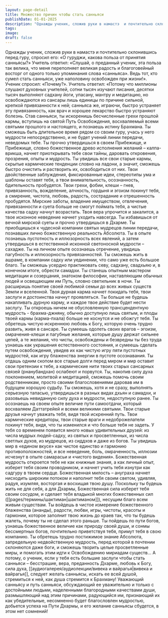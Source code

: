```yaml
---
layout: page-detail
title: Множество причин чтобы стать санньяси
publishDate: 01-01-2025
description: "Однажды ученик, сложив руки в намастэ  и почтительно склонившись перед гуру, спросил его:  «О гуруджи, какова польза от принятия санньясы?» Учитель ответил: «Слушай, о преданный ученик, эта польза так велика,  что меня переполняет великая радость..."
tags:
image:
draft: false
---
```

Однажды ученик, сложив руки в намастэ  и почтительно склонившись перед гуру, спросил его:  «О гуруджи, какова польза от принятия санньясы?» Учитель ответил: «Слушай, о преданный ученик, эта польза так велика,  что меня переполняет великая радость и благоговейный восторг  от одного только упоминания слова «санньяса». Ведь тот, кто сумел стать санньяси,  уже наполовину освобожден при жизни!». Ученик спросил: «Почему?». Учитель ответил: «Потому что миллионы слушают духовных учителей,  сотни тысяч изучают писания,  десятки тысяч выполняют садхану йоги, упасану,  мантру и медитацию, но освобождаются из сансары лишь единицы  по причине сильной, крепкой привязанности к ней;  санньяса же, играючи, быстро устраняет эту привязанность, как врач и хорошее лекарство быстро устраняют болезнь. Став санньяси, ты искоренишь бесчисленные грехи прошлой кармы,  вступишь на святой Путь Освобождения,  восхваляемый всеми святыми прошлого и настоящего,  и познаешь истину Брахмана. Ты сможешь быть длительное время рядом со своим гуру,  учась у него мудрости непосредственно,  и не будет учений линии передачи, неведомых тебе. Ты прочно утвердишься в своем Прибежище, и Прибежище,  словно божественное древо исполнения желаний –  калпа-врикша, начнет приоткрывать тебе свои тайны,  даровать откровения, прозрения, опыты и мудрость. Ты увидишь все свои старые кармы,  скрытые кармические тенденции словно на ладони,  а значит, сможешь быстро очистить и растворить их,  освободиться от них. Твои двойственные заблуждения, фиксированные идеи,  стереотипы ума и шаблоны оставят тебя, а твои внимательность, осознанность, бдительность пробудятся. Твои грехи, фобии, клеши – гнев, привязанность,  вожделение, алчность, гордыня и эгоизм покинут тебя,  а смирение, чистота, любовь, радость,  сострадание и отрешенность пробудятся. Мирские заботы, владение имуществом, отвлечения,  привязанности и суета больше не смогут поймать тебя,  а чистые качества садху начнут возрастать. Твоя вера упрочится и закалится,  а твое исконное неведение начнет уходить навсегда. Ты избавишься от вечной мирской суеты  и прочно утвердишься в Дхарме. Ты приобщишься к чудесной компании святых мудрецов  линии передачи, познавших лично божественную реальность Абсолюта. Ты в опыте познаешь пустотность и иллюзорность всех явлений,  а затем утвердишься в естественной  исконной светоносной мудрости – сахадже. Ты на личном опыте осознаешь отречение,  увидишь пагубность и иллюзорность привязанностей. Ты сможешь жить в ашраме, в компании садху или уединении,  что само уже есть большое благо. Ты сможешь усердно практиковать севу,  садхану, свадхьяю и, в конечном итоге, обрести самадхи. Ты станешь опытным мастером медитации и созерцания,  знатоком философии,  наставляющим обычных людей и освещающим им Путь,  словно светильник в ночи. Ты расширишь понятие своей любимой семьи  до всех живых существ Земли и вселенной. Твоя дурная карма начнет покидать тебя,  твои заслуги и достоинства начнут проявляться. Ты больше не будешь накапливать дурную карму,  и каждое твое действие будет нести заслугу. Ты откроешь ничем не обусловленную трансцендентную мудрость -  брахма-джняну, обычно доступную лишь святым,  и плоды твоей кармы (карма-пхала) больше не коснутся  и не обожгут тебя. Ты обретешь чистую искреннюю любовь к Богу,  которую очень трудно развить, живя в сансаре. Ты сумеешь одолеть своих врагов –  эгоизм, омрачения-клеши и пагубные желания,  которые душу держат сильнее цепей, а те желания, что чисты, освобождены и безвредны  ты без труда узнаешь как украшения естественного состояния,  и сумеешь сделать путем освобождения, увидев их как чистую игру пяти пустотных мудростей,  как игру блаженства энергии в пустоте осознавания. Ты отдашь одним скопом все старые долги перед миром  и мир оставит свои претензии к тебе, а кармические нити твоих старых сансарных связей (рнанубандхан)  ослабеют и порвутся. Ты, накопив силу духа поклонением, молитвой и медитацией,  сможешь помочь своим родственникам,  просто своими благословениями даровав им в будущем  хорошую судьбу. Ты сможешь, хотя и не сразу, выполнять серьезную тапасью,  утвердишься в разных видах дхьян и самадхи, и разовьешь невиданную силу духа и мудрости, недоступную ранее. Ты осознаешь на своем опыте величие пути самоотдачи,  который восхваляем Даттатрейей и всеми великими святыми. Твои старые друзья начнут уважать тебя,  видя твой искренний путь. Твои кармические кредиторы, твои старые враги  и недоброжелатели покинут тебя,  видя, что ты изменился и что больше тебя не задеть. У тебя со временем появится много новых удивительных друзей:  из числа мудрых людей-садху,  из святых и просветленных,  из числа светлых духов,  из мудрецов, из сиддхов и даже из богов. Ты увидишь мир в «едином вкусе» как чистое единство  и гармонию противоположностей,  и все неведение, боль, омраченность, иллюзии  исчезнут в опыте самарасьи и «чистого видения». Божественная мудрость откроется тебе не как книжные знания,  а как личный опыт, изберет тебя своим проводником,  и начнет учить тебя изнутри как садгуру в твоем сердце. Божественная милость – ануграха начнет нисходить  широким потоком и наполнит тебя своим светом,  удивляя, радуя, изумляя, восторгая и восхищая твою душу. Поскольку ты будешь жить не для себя, а для Дхармы,  Божественная сила изберет тебя своим сосудом, и сделает тебя владыкой многих божественных сил ([[pages/термины/шактиман|шактиманом]]),  несущим благо всем живым существам. Ты войдешь в чистое измерение  божественного блаженства (ананды), радости, любви, игры, чистоты, красоты и гармонии,  которое заполнит твою жизнь до краев так,  что ты будешь жалеть, почему ты не сделал этого раньше. Ты пойдешь по пути богов,  узнаешь божественное величие как природу своей души,  и сонмы бессмертных богов, почтительно приветствуя тебя,  примут тебя в свою компанию. Ты обретешь трудно постижимое знание Абсолюта,  запредельную недвойственную мудрость,  перед которой в почтении склоняются даже боги, и сможешь творить целые просветленные миры,  и помогать этим идти к Освобождению мириадам существ... А потому, о ученик, если у тебя есть большие заслуги  чтобы стать санньяси – бесстрашие, вера, преданность Дхарме,  любовь к Богу, сила духа, [[аудиогалерея/аудиолекции/вивека и вайрагья|вивека и вайрагья]], следует желать санньясы, искать ее всей душой,  стремиться к ней, как душа стремится к Брахману! Уважающий санньясу и путь санньяси,  обсуждающий ее уважительно и только с достойными людьми,  наделенными благородными качествами души, размышляющий над этим причинами,  радующийся им, признающий их как убедительные,  несомненно будет благословлен мудростью, добьется успеха на Пути Дхармы,  и его желание санньясы сбудется,  в этом нет сомнений!
  
